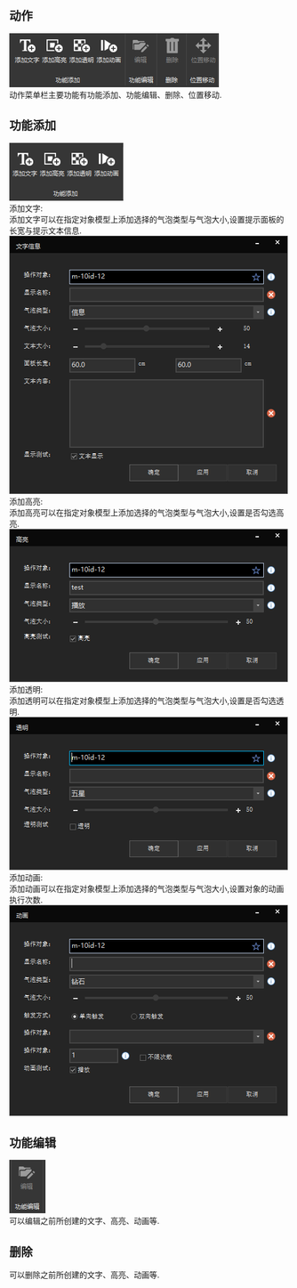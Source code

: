 ## 动作
![avatar](../_images/动作/动作菜单栏概述.png)  
动作菜单栏主要功能有功能添加、功能编辑、删除、位置移动.  
## 功能添加
![avatar](../_images/动作/功能添加/功能添加.png)   
添加文字:   
添加文字可以在指定对象模型上添加选择的气泡类型与气泡大小,设置提示面板的长宽与提示文本信息.   
![avatar](../_images/动作/功能添加/添加文字.png)    
添加高亮:  
添加高亮可以在指定对象模型上添加选择的气泡类型与气泡大小,设置是否勾选高亮.    
![avatar](../_images/动作/功能添加/添加高亮.png)
添加透明:  
添加透明可以在指定对象模型上添加选择的气泡类型与气泡大小,设置是否勾选透明.   
![avatar](../_images/动作/功能添加/添加透明.png)   
添加动画:  
添加动画可以在指定对象模型上添加选择的气泡类型与气泡大小,设置对象的动画执行次数.   
![avatar](../_images/动作/功能添加/添加动画.png)   
## 功能编辑
![avatar](../_images/动作/功能编辑/功能编辑.png)  
可以编辑之前所创建的文字、高亮、动画等.
## 删除
可以删除之前所创建的文字、高亮、动画等.
